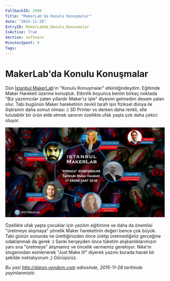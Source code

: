 ```yaml
---
FallbackID: 2990
Title: "MakerLab'da Konulu Konuşmalar"
date: "2015-11-28"
EntryID: MakerLabda_Konulu_Konusmalar
IsActive: True
Section: software
MinutesSpent: 9
Tags: 
---
```

# MakerLab'da Konulu Konuşmalar
Dün [İstanbul MakerLab](http://istanbul.makerlab.cc/)'ın "Konulu Konuşmalar" etkinliğindeydim. Eğitimde Maker Hareketi üzerine konuştuk. Etkinlik boyunca benim birkaç noktada "Biz yazılımcılar zaten yıllardır Maker'ız işte" diyesim gelmedim desem yalan olur. Tabi bugünün Maker hareketinin zevkli tarafı işin fiziksel dünya ile ilişkisinin daha somut olması :) 3D Printer vs derken daha renkli, elle tutulabilir bir ürün elde etmek sanırım özellikle ufak yaşta çok daha çekici oluyor.

![](media/MakerLabda_Konulu_Konusmalar/makerlab.jpg)

Özellikle ufak yaşta çocuklar için yazılım eğitimine ve daha da önemlisi "üretmeye alışmaya" yönelik Maker hareketinin değeri bence çok büyük. Tabi günün sonunda ne ürettiğinizden önce üretip üretmediğiniz gerçeğine odaklanmak da gerek :) Sanki herşeyden önce tüketim alışkanlıklarımızın yanı sıra "üretmeye" alışmamız ve öncelik vermemiz gerekiyor. Nike'ın sloganından esinlenerek "Just Make it!" diyerek yazımı burada havalı bir şekilde noktalıyorum ;) Görüşürüz.

*Bu yazi http://daron.yondem.com adresinde, 2015-11-28 tarihinde yayinlanmistir.*
